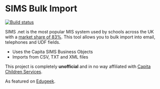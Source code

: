 SIMS Bulk Import
==============

[![Build status](https://ci.appveyor.com/api/projects/status/03l7gfvh23rohrhp/branch/master?svg=true)](https://ci.appveyor.com/project/matt40k/simsbulkimport/branch/master)

SIMS .net is the most popular MIS system used by schools across the UK with a [market share of 83%](http://bringmoredata.blogspot.co.uk/2015/12/mis-market-moves-3000-schools-now-use.html). This tool allows you to bulk import into email, telephones and UDF fields.
* Uses the Capita SIMS Business Objects
* Imports from CSV, TXT and XML files

This project is completely **unofficial** and in no way affiliated with [Capita Children Services](http://www.capita-sims.co.uk).

As featured on [Edugeek](http://www.edugeek.net/forums/sims-bulk-import/99098-sims-bulk-import.html).

